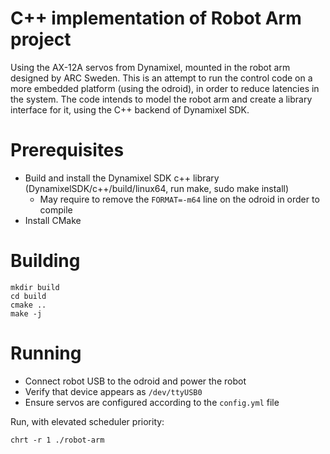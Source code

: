 # C++ implementation of Robot Arm project

Using the AX-12A servos from Dynamixel, mounted in the robot arm designed by ARC Sweden. This is an attempt to run the control code on a more embedded platform (using the odroid), in order to reduce latencies in the system. The code intends to model the robot arm and create a library interface for it, using the C++ backend of Dynamixel SDK.

# Prerequisites

* Build and install the Dynamixel SDK c++ library (DynamixelSDK/c++/build/linux64, run make, sudo make install)
    - May require to remove the `FORMAT=-m64` line on the odroid in order to compile
* Install CMake

# Building

```
mkdir build
cd build
cmake ..
make -j
```

# Running

* Connect robot USB to the odroid and power the robot
* Verify that device appears as `/dev/ttyUSB0`
* Ensure servos are configured according to the `config.yml` file

Run, with elevated scheduler priority:

```
chrt -r 1 ./robot-arm
```
